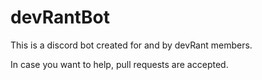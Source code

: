 # devRantBot
This is a discord bot created for and by devRant members.

In case you want to help, pull requests are accepted.
